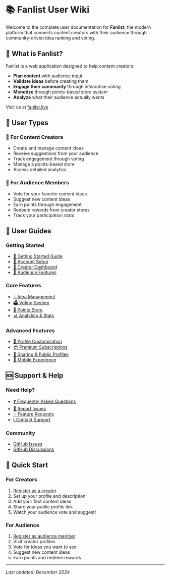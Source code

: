 # 📚 Fanlist User Wiki

Welcome to the complete user documentation for **Fanlist**, the modern platform that connects content creators with their audience through community-driven idea ranking and voting.

## 🎯 What is Fanlist?

Fanlist is a web application designed to help content creators:
- **Plan content** with audience input
- **Validate ideas** before creating them
- **Engage their community** through interactive voting
- **Monetize** through points-based store system
- **Analyze** what their audience actually wants

Visit us at [fanlist.live](https://fanlist.live)

## 👥 User Types

### 🎨 **For Content Creators**
- Create and manage content ideas
- Receive suggestions from your audience
- Track engagement through voting
- Manage a points-based store
- Access detailed analytics

### 👥 **For Audience Members**
- Vote for your favorite content ideas
- Suggest new content ideas
- Earn points through engagement
- Redeem rewards from creator stores
- Track your participation stats

## 📖 User Guides

### Getting Started
- [🚀 Getting Started Guide](./getting-started.md)
- [👤 Account Setup](./account-setup.md)
- [🎨 Creator Dashboard](./creator-dashboard.md)
- [👥 Audience Features](./audience-features.md)

### Core Features
- [💡 Idea Management](./idea-management.md)
- [🗳️ Voting System](./voting-system.md)
- [🏪 Points Store](./points-store.md)
- [📊 Analytics & Stats](./analytics-stats.md)

### Advanced Features
- [🎨 Profile Customization](./profile-customization.md)
- [💳 Premium Subscriptions](./premium-subscriptions.md)
- [🔗 Sharing & Public Profiles](./sharing-profiles.md)
- [📱 Mobile Experience](./mobile-experience.md)

## 🆘 Support & Help

### Need Help?
- [❓ Frequently Asked Questions](./faq.md)
- [🐛 Report Issues](./report-issues.md)
- [💡 Feature Requests](./feature-requests.md)
- [📞 Contact Support](./contact-support.md)

### Community
- [GitHub Issues](https://github.com/tu-usuario/CreatorRoadmap/issues)
- [GitHub Discussions](https://github.com/tu-usuario/CreatorRoadmap/discussions)

## 🚀 Quick Start

### For Creators
1. [Register as a creator](https://fanlist.live/register)
2. Set up your profile and description
3. Add your first content ideas
4. Share your public profile link
5. Watch your audience vote and suggest!

### For Audience
1. [Register as audience member](https://fanlist.live/register)
2. Visit creator profiles
3. Vote for ideas you want to see
4. Suggest new content ideas
5. Earn points and redeem rewards

---

*Last updated: December 2024*
